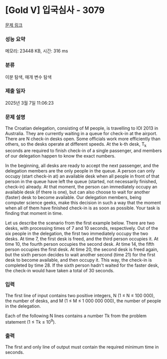 # [Gold V] 입국심사 - 3079 

[문제 링크](https://www.acmicpc.net/problem/3079) 

### 성능 요약

메모리: 23448 KB, 시간: 316 ms

### 분류

이분 탐색, 매개 변수 탐색

### 제출 일자

2025년 3월 7일 11:06:23

### 문제 설명

<p>The Croatian delegation, consisting of M people, is travelling to IOI 2013 in Australia. They are currently waiting in a queue for check-in at the airport. There are N check-in desks open. Some officials work more efficiently than others, so the desks operate at different speeds. At the k-th desk, T<sub>k</sub> seconds are required to finish check-in of a single passenger, and members of our delegation happen to know the exact numbers.</p>

<p>In the beginning, all desks are ready to accept the next passenger, and the delegation members are the only people in the queue. A person can only occupy (start check-in at) an available desk when all people in front of that person in the queue have left the queue (started, not necessarily finished, check-in) already. At that moment, the person can immediately occupy an available desk (if there is one), but can also choose to wait for another (faster) desk to become available. Our delegation members, being computer science geeks, make this decision in such a way that the moment when all of them have finished check-in is as soon as possible. Your task is finding that moment in time.</p>

<p>Let us describe the scenario from the first example below. There are two desks, with processing times of 7 and 10 seconds, respectively. Out of the six people in the delegation, the first two immediately occupy the two desks. At time 7, the first desk is freed, and the third person occupies it. At time 10, the fourth person occupies the second desk. At time 14, the fifth person occupies the first desk. At time 20, the second desk is freed again, but the sixth person decides to wait another second (time 21) for the first desk to become available, and then occupy it. This way, the check-in is completed by time 28. If the sixth person hadn't waited for the faster desk, the check-in would have taken a total of 30 seconds.</p>

### 입력 

 <p>The first line of input contains two positive integers, N (1 ≤ N ≤ 100 000), the number of desks, and M (1 ≤ M ≤ 1 000 000 000), the number of people in the delegation.</p>

<p>Each of the following N lines contains a number Tk from the problem statement (1 ≤ Tk ≤ 10<sup>9</sup>).</p>

### 출력 

 <p>The first and only line of output must contain the required minimum time in seconds.</p>

<p> </p>

